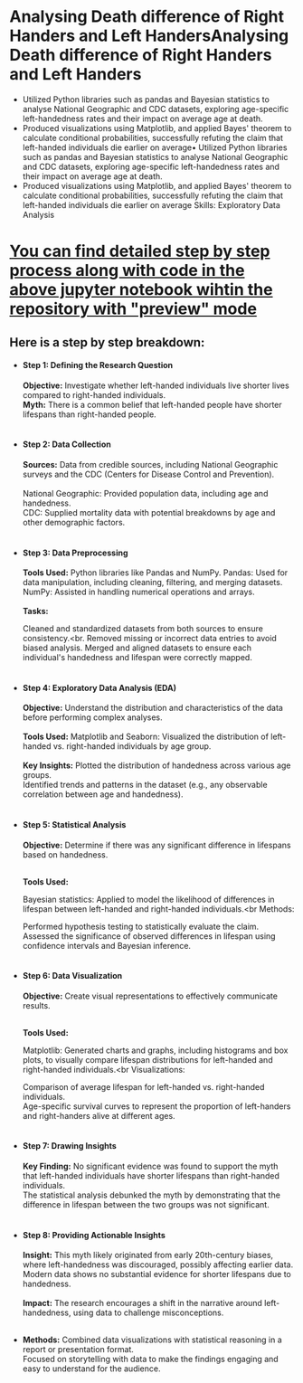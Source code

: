 # Analysing Death difference of Right Handers and Left HandersAnalysing Death difference of Right Handers and Left Handers
- Utilized Python libraries such as pandas and Bayesian statistics to analyse National Geographic and CDC datasets, exploring age-specific 
left-handedness rates and their impact on average age at death.
- Produced visualizations using Matplotlib, and applied Bayes' theorem to calculate conditional probabilities, successfully refuting the claim 
that left-handed individuals die earlier on average• Utilized Python libraries such as pandas and Bayesian statistics to analyse National Geographic and CDC datasets, exploring age-specific left-handedness rates and their impact on average age at death.
- Produced visualizations using Matplotlib, and applied Bayes' theorem to calculate conditional probabilities, successfully refuting the claim that left-handed individuals die earlier on average
Skills: Exploratory Data Analysis

# [You can find detailed step by step process along with code in the above jupyter notebook wihtin the repository with "preview" mode](https://github.com/Cyber-Prajwal/Analysing-Death-difference-of-Right-Handers-and-Left-Handers/blob/main/my_attempt.ipynb)

## Here is a step by step breakdown:
- #### Step 1: Defining the Research Question
  **Objective:** Investigate whether left-handed individuals live shorter lives compared to right-handed individuals.<br>
  **Myth:** There is a common belief that left-handed people have shorter lifespans than right-handed people.<br><br>
- #### Step 2: Data Collection
  **Sources:** Data from credible sources, including National Geographic surveys and the CDC (Centers for Disease Control and Prevention).<br><br>
  National Geographic: Provided population data, including age and handedness.<br>
  CDC: Supplied mortality data with potential breakdowns by age and other demographic factors.<br><br>
- #### Step 3: Data Preprocessing
  **Tools Used:** Python libraries like Pandas and NumPy.
      Pandas: Used for data manipulation, including cleaning, filtering, and merging datasets.<br>
       NumPy: Assisted in handling numerical operations and arrays.<br><br>
  **Tasks:**

    Cleaned and standardized datasets from both sources to ensure consistency.<br.
    Removed missing or incorrect data entries to avoid biased analysis.
    Merged and aligned datasets to ensure each individual's handedness and lifespan were correctly mapped.<br><br>
- #### Step 4: Exploratory Data Analysis (EDA)
  **Objective:** Understand the distribution and characteristics of the data before performing complex analyses.<br><br>
  **Tools Used:**
    Matplotlib and Seaborn: Visualized the distribution of left-handed vs. right-handed individuals by age group.<br><br>
  **Key Insights:**
    Plotted the distribution of handedness across various age groups.<br>
    Identified trends and patterns in the dataset (e.g., any observable correlation between age and handedness).<br><br>
- #### Step 5: Statistical Analysis
  **Objective:** Determine if there was any significant difference in lifespans based on handedness.<br><br>

  **Tools Used:**

    Bayesian statistics: Applied to model the likelihood of differences in lifespan between left-handed and right-handed individuals.<br
  Methods:

    Performed hypothesis testing to statistically evaluate the claim.<br>
    Assessed the significance of observed differences in lifespan using confidence intervals and Bayesian inference.<br><br>
- #### Step 6: Data Visualization
  **Objective:** Create visual representations to effectively communicate results.<br><br>

  **Tools Used:**

    Matplotlib: Generated charts and graphs, including histograms and box plots, to visually compare lifespan distributions for left-handed and right-handed individuals.<br
  Visualizations:

    Comparison of average lifespan for left-handed vs. right-handed individuals.<br>
    Age-specific survival curves to represent the proportion of left-handers and right-handers alive at different ages.<br><br>
- #### Step 7: Drawing Insights
    **Key Finding:** No significant evidence was found to support the myth that left-handed individuals have shorter lifespans than right-handed individuals.<br>
                 The statistical analysis debunked the myth by demonstrating that the difference in lifespan between the two groups was not significant.<br><br>
- #### Step 8: Providing Actionable Insights
  **Insight:** This myth likely originated from early 20th-century biases, where left-handedness was discouraged, possibly affecting earlier data. Modern data shows no substantial evidence for               shorter lifespans due to handedness.<br><br>
  **Impact:** The research encourages a shift in the narrative around left-handedness, using data to challenge misconceptions.<br><br>

- **Methods:**
  Combined data visualizations with statistical reasoning in a report or presentation format.<br>
  Focused on storytelling with data to make the findings engaging and easy to understand for the audience.
